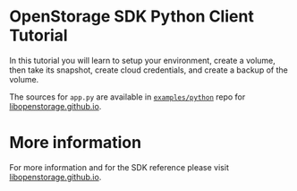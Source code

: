 # OpenStorage SDK Python Client Tutorial 
In this tutorial you will learn to setup your environment, create a volume,
then take its snapshot, create cloud credentials, and create a backup of the
volume.

The sources for `app.py` are available in [`examples/python`](https://github.com/libopenstorage/libopenstorage.github.io/tree/master/examples/python) repo for [libopenstorage.github.io](https://libopenstorage.github.io).

# More information
For more information and for the SDK reference please visit [libopenstorage.github.io](https://libopenstorage.github.io).